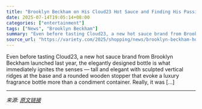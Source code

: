 ```yaml
---
title: "Brooklyn Beckham on His Cloud23 Hot Sauce and Finding His Passion: ‘I Tried a Bunch of Stuff Out and Finally Created Something That Makes Me Happy’"
date: 2025-07-14T19:05:14+08:00
categories: ["entertainment"]
tags: ["News", "Brooklyn Beckham"]
summary: "Even before tasting Cloud23, a new hot sauce brand from Brooklyn Beckham launched last year, the elegantly designed bottle is what immediately ignites the senses &#8212; tall and elegant with sculpted"
source_url: "https://variety.com/2025/shopping/news/brooklyn-beckham-hot-sauce-cloud-23-buy-online-1236459996/"
---
```


Even before tasting Cloud23, a new hot sauce brand from Brooklyn Beckham launched last year, the elegantly designed bottle is what immediately ignites the senses &#8212; tall and elegant with sculpted vertical ridges at the base and a rounded wooden stopper that evoke a luxury fragrance bottle more than a condiment container. Really, it was [&#8230;]

---

*来源: [原文链接](https://variety.com/2025/shopping/news/brooklyn-beckham-hot-sauce-cloud-23-buy-online-1236459996/)*
